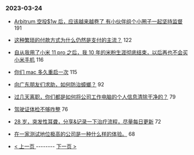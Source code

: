 ### 2023-03-24 
- [Arbitrum 空投$1w 后，应该越来越卷了 有小伙伴组个小圈子一起坚持监督](https://www.v2ex.com/t/926721) 191
- [这种繁琐的付款方式为什么仍然是支付的主流？](https://www.v2ex.com/t/926718) 122
- [自从我用了小米 11 pro 之后，我 10 年的米粉生涯彻底结束，以后再也不会买小米手机](https://www.v2ex.com/t/926773) 116
- [你们 mac 多久重启一次](https://www.v2ex.com/t/926735) 115
- [向广东朋友们求助，如何防治蟑螂？](https://www.v2ex.com/t/926686) 92
- [过几天离职，你们都是如何将公司工作电脑的个人信息清除干净的？](https://www.v2ex.com/t/926744) 79
- [驾驶证体检不够咋整](https://www.v2ex.com/t/926740) 76
- [28 岁，突发性耳聋，分享&记录一下治疗流程，尽量每日更新](https://www.v2ex.com/t/926650) 72
- [在一家测试地位极高的公司是一种什么样的体验。](https://www.v2ex.com/t/926712) 68 

- [ < 上一页 ](https://github.com/able8/v2ex-hot-record/blob/master/2023-03-23.md) -------- [ 下一页 > ](https://github.com/able8/v2ex-hot-record/blob/master/2023-03-25.md)